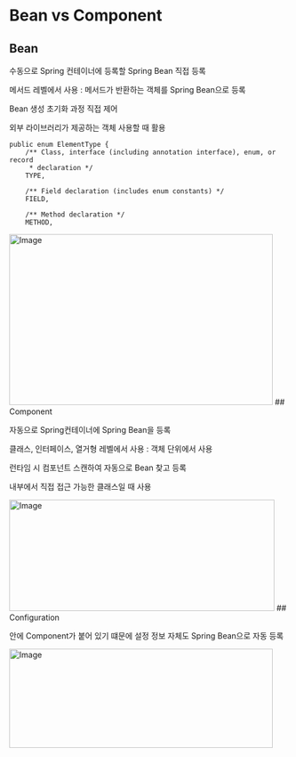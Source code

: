 # Bean vs Component

## Bean

수동으로 Spring 컨테이너에 등록할 Spring Bean 직접 등록

메서드 레벨에서 사용 : 메서드가 반환하는 객체를 Spring Bean으로 등록

Bean 생성 초기화 과정 직접 제어

외부 라이브러리가 제공하는 객체 사용할 때 활용

```
public enum ElementType {
    /** Class, interface (including annotation interface), enum, or record
     * declaration */
    TYPE,

    /** Field declaration (includes enum constants) */
    FIELD,

    /** Method declaration */
    METHOD,

```

<img width="474" height="307" alt="Image" src="https://github.com/user-attachments/assets/0eae2bf2-36d2-4626-aba5-7538d127b099" />
## Component

자동으로 Spring컨테이너에 Spring Bean을 등록

클래스, 인터페이스, 열거형 레벨에서 사용 : 객체 단위에서 사용

런타임 시 컴포넌트 스캔하여 자동으로 Bean 찾고 등록

내부에서 직접 접근 가능한 클래스일 때 사용

<img width="477" height="200" alt="Image" src="https://github.com/user-attachments/assets/7296f9c8-9d55-436d-9441-5c04e942f540" />
## Configuration

안에 Component가 붙어 있기 떄문에 설정 정보 자체도 Spring Bean으로 자동 등록

<img width="474" height="178" alt="Image" src="https://github.com/user-attachments/assets/18c85504-fb87-4d81-a4e7-d0e70535a7c1" />